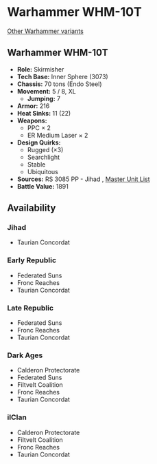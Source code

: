 # Warhammer WHM-10T 

[Other Warhammer variants](../warhammer.md) 

## Warhammer WHM-10T 

- **Role:** Skirmisher 
- **Tech Base:** Inner Sphere (3073) 
- **Chassis:** 70 tons (Endo Steel) 
- **Movement:** 5 / 8, XL 
  - **Jumping:** 7 
- **Armor:** 216 
- **Heat Sinks:** 11 (22) 
- **Weapons:** 
  - PPC × 2 
  - ER Medium Laser × 2 
- **Design Quirks:** 
  - Rugged (×3) 
  - Searchlight 
  - Stable 
  - Ubiquitous 
- **Sources:** RS 3085 PP - Jihad , [Master Unit List](http://masterunitlist.info/Unit/Details/3481) 
- **Battle Value:** 1891 

## Availability 

### Jihad 

- Taurian Concordat 

### Early Republic 

- Federated Suns 
- Fronc Reaches 
- Taurian Concordat 

### Late Republic 

- Federated Suns 
- Fronc Reaches 
- Taurian Concordat 

### Dark Ages 

- Calderon Protectorate 
- Federated Suns 
- Filtvelt Coalition 
- Fronc Reaches 
- Taurian Concordat 

### ilClan 

- Calderon Protectorate 
- Filtvelt Coalition 
- Fronc Reaches 
- Taurian Concordat 

